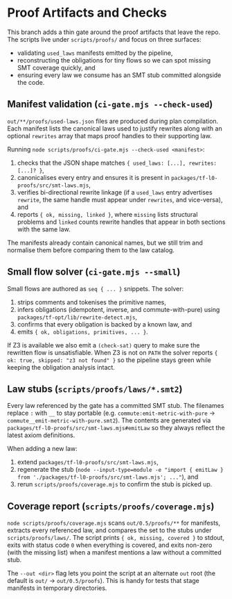 # Proof Artifacts and Checks

This branch adds a thin gate around the proof artifacts that leave the repo. The scripts live under `scripts/proofs/` and focus on three surfaces:

- validating `used_laws` manifests emitted by the pipeline,
- reconstructing the obligations for tiny flows so we can spot missing SMT coverage quickly, and
- ensuring every law we consume has an SMT stub committed alongside the code.

## Manifest validation (`ci-gate.mjs --check-used`)

`out/**/proofs/used-laws.json` files are produced during plan compilation. Each manifest lists the canonical laws used to justify rewrites along with an optional `rewrites` array that maps proof handles to their supporting law.

Running `node scripts/proofs/ci-gate.mjs --check-used <manifest>`:

1. checks that the JSON shape matches `{ used_laws: [...], rewrites: [...]? }`,
2. canonicalises every entry and ensures it is present in `packages/tf-l0-proofs/src/smt-laws.mjs`,
3. verifies bi-directional rewrite linkage (if a `used_laws` entry advertises `rewrite`, the same handle must appear under `rewrites`, and vice-versa), and
4. reports `{ ok, missing, linked }`, where `missing` lists structural problems and `linked` counts rewrite handles that appear in both sections with the same law.

The manifests already contain canonical names, but we still trim and normalise them before comparing them to the law catalog.

## Small flow solver (`ci-gate.mjs --small`)

Small flows are authored as `seq { ... }` snippets. The solver:

1. strips comments and tokenises the primitive names,
2. infers obligations (idempotent, inverse, and commute-with-pure) using `packages/tf-opt/lib/rewrite-detect.mjs`,
3. confirms that every obligation is backed by a known law, and
4. emits `{ ok, obligations, primitives, ... }`.

If Z3 is available we also emit a `(check-sat)` query to make sure the rewritten flow is unsatisfiable. When Z3 is not on `PATH` the solver reports `{ ok: true, skipped: "z3 not found" }` so the pipeline stays green while keeping the obligation analysis intact.

## Law stubs (`scripts/proofs/laws/*.smt2`)

Every law referenced by the gate has a committed SMT stub. The filenames replace `:` with `__` to stay portable (e.g. `commute:emit-metric-with-pure` → `commute__emit-metric-with-pure.smt2`). The contents are generated via `packages/tf-l0-proofs/src/smt-laws.mjs#emitLaw` so they always reflect the latest axiom definitions.

When adding a new law:

1. extend `packages/tf-l0-proofs/src/smt-laws.mjs`,
2. regenerate the stub (`node --input-type=module -e "import { emitLaw } from './packages/tf-l0-proofs/src/smt-laws.mjs'; ..."`), and
3. rerun `scripts/proofs/coverage.mjs` to confirm the stub is picked up.

## Coverage report (`scripts/proofs/coverage.mjs`)

`node scripts/proofs/coverage.mjs` scans `out/0.5/proofs/**` for manifests, extracts every referenced law, and compares the set to the stubs under `scripts/proofs/laws/`. The script prints `{ ok, missing, covered }` to stdout, exits with status code `0` when everything is covered, and exits non-zero (with the missing list) when a manifest mentions a law without a committed stub.

The `--out <dir>` flag lets you point the script at an alternate `out` root (the default is `out/` → `out/0.5/proofs`). This is handy for tests that stage manifests in temporary directories.
